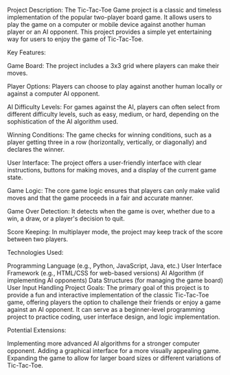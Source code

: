 Project Description:
The Tic-Tac-Toe Game project is a classic and timeless implementation of the popular two-player board game. It allows users to play the game on a computer or mobile device against another human player or an AI opponent. This project provides a simple yet entertaining way for users to enjoy the game of Tic-Tac-Toe.

Key Features:

Game Board: The project includes a 3x3 grid where players can make their moves.

Player Options: Players can choose to play against another human locally or against a computer AI opponent.

AI Difficulty Levels: For games against the AI, players can often select from different difficulty levels, such as easy, medium, or hard, depending on the sophistication of the AI algorithm used.

Winning Conditions: The game checks for winning conditions, such as a player getting three in a row (horizontally, vertically, or diagonally) and declares the winner.

User Interface: The project offers a user-friendly interface with clear instructions, buttons for making moves, and a display of the current game state.

Game Logic: The core game logic ensures that players can only make valid moves and that the game proceeds in a fair and accurate manner.

Game Over Detection: It detects when the game is over, whether due to a win, a draw, or a player's decision to quit.

Score Keeping: In multiplayer mode, the project may keep track of the score between two players.

Technologies Used:

Programming Language (e.g., Python, JavaScript, Java, etc.)
User Interface Framework (e.g., HTML/CSS for web-based versions)
AI Algorithm (if implementing AI opponents)
Data Structures (for managing the game board)
User Input Handling
Project Goals:
The primary goal of this project is to provide a fun and interactive implementation of the classic Tic-Tac-Toe game, offering players the option to challenge their friends or enjoy a game against an AI opponent. It can serve as a beginner-level programming project to practice coding, user interface design, and logic implementation.

Potential Extensions:

Implementing more advanced AI algorithms for a stronger computer opponent.
Adding a graphical interface for a more visually appealing game.
Expanding the game to allow for larger board sizes or different variations of Tic-Tac-Toe.
